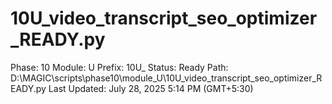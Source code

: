 # 10U_video_transcript_seo_optimizer_READY.py

Phase: 10
Module: U
Prefix: 10U_
Status: Ready
Path: D:\MAGIC\scripts\phase10\module_U\10U_video_transcript_seo_optimizer_READY.py
Last Updated: July 28, 2025 5:14 PM (GMT+5:30)
